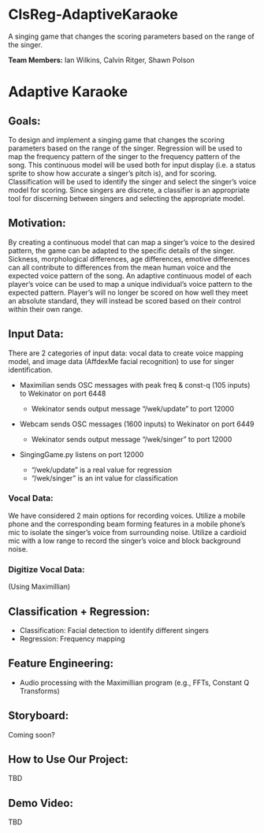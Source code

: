 # ClsReg-AdaptiveKaraoke
A singing game that changes the scoring parameters based on the range of the singer.

**Team Members:** Ian Wilkins, Calvin Ritger, Shawn Polson

# Adaptive Karaoke

## Goals:
To design and implement a singing game that changes the scoring parameters based on the range of the singer. Regression will be used to map the frequency pattern of the singer to the frequency pattern of the song. This continuous model will be used both for input display (i.e. a status sprite to show how accurate a singer’s pitch is), and for scoring. Classification will be used to identify the singer and select the singer’s voice model for scoring. Since singers are discrete, a classifier is an appropriate tool for discerning between singers and selecting the appropriate model.

## Motivation:
By creating a continuous model that can map a singer’s voice to the desired pattern, the game can be adapted to the specific details of the singer. Sickness, morphological differences, age differences, emotive differences can all contribute to differences from the mean human voice and the expected voice pattern of the song. An adaptive continuous model of each player’s voice can be used to map a unique individual’s voice pattern to the expected pattern. Player’s will no longer be scored on how well they meet an absolute standard, they will instead be scored based on their control within their own range.

## Input Data:
There are 2 categories of input data: vocal data to create voice mapping model, and image data (AffdexMe facial recognition) to use for singer identification.
- Maximilian sends OSC messages with peak freq & const-q (105 inputs) to Wekinator on port 6448
    - Wekinator sends output message “/wek/update” to port 12000
- Webcam sends OSC messages (1600 inputs) to Wekinator on port 6449
    - Wekinator sends output message “/wek/singer” to port 12000

- SingingGame.py listens on port 12000
    - “/wek/update” is a real value for regression
    - “/wek/singer” is an int value for classification


### Vocal Data:
We have considered 2 main options for recording voices.
Utilize a mobile phone and the corresponding beam forming features in a mobile phone’s mic to isolate the singer’s voice from surrounding noise.
Utilize a cardioid mic with a low range to record the singer’s voice and block background noise.

### Digitize Vocal Data: 
(Using Maximillian)

## Classification + Regression:
 - Classification: Facial detection to identify different singers
 - Regression: Frequency mapping

## Feature Engineering:
 - Audio processing with the Maximillian program (e.g., FFTs, Constant Q Transforms)

## Storyboard:
Coming soon?

## How to Use Our Project:
TBD

## Demo Video:
TBD
      
